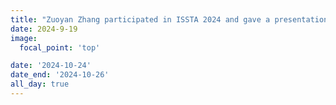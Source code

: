 ```yaml
---
title: "Zuoyan Zhang participated in ISSTA 2024 and gave a presentation on 'Arfa: an Agile Regime-based Floating-point Optimization Approach for Rounding Errors'"
date: 2024-9-19
image:
  focal_point: 'top'

date: '2024-10-24'
date_end: '2024-10-26'
all_day: true
---
```



